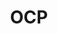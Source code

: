 ---
title: OCP
description: Le Groupe OCP est une entreprise publique marocaine d'extraction de phosphate, de fabrication d'acide phosphorique et de production d'engrais. 
logo:
---